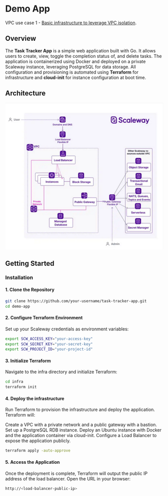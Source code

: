 # Demo App

VPC use case 1 - [Basic infrastructure to leverage VPC isolation](https://www.scaleway.com/en/docs/network/vpc/reference-content/use-case-basic/).

## Overview

The **Task Tracker App** is a simple web application built with Go. 
It allows users to create, view, toggle the completion status of, and delete tasks. 
The application is containerized using Docker and deployed on a private Scaleway instance, leveraging PostgreSQL for data storage.
All configuration and provisioning is automated using **Terraform** for infrastructure and **cloud-init** for instance configuration at boot time.

## Architecture

![Scaleway Architecture](images/archi.png)

## Getting Started

### Installation

#### 1. Clone the Repository

```bash
git clone https://github.com/your-username/task-tracker-app.git
cd demo-app
```

#### 2. Configure Terraform Environment

Set up your Scaleway credentials as environment variables:

```bash
export SCW_ACCESS_KEY="your-access-key"
export SCW_SECRET_KEY="your-secret-key"
export SCW_PROJECT_ID="your-project-id"
```

#### 3. Initialize Terraform

Navigate to the infra directory and initialize Terraform:

```bash
cd infra
terraform init
```

#### 4. Deploy the infrastructure

Run Terraform to provision the infrastructure and deploy the application. Terraform will:

Create a VPC with a private network and a public gateway with a bastion.
Set up a PostgreSQL RDB instance.
Deploy an Ubuntu instance with Docker and the application container via cloud-init.
Configure a Load Balancer to expose the application publicly.

```bash
terraform apply -auto-approve
```

#### 5. Access the Application

Once the deployment is complete, Terraform will output the public IP address of the load balancer. Open the URL in your browser:

```bash
http://<load-balancer-public-ip>
```
